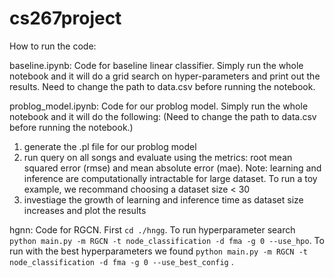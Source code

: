 # cs267project
How to run the code:

baseline.ipynb:
Code for baseline linear classifier. Simply run the whole notebook and it will do a grid search on hyper-parameters and print out the results. Need to change the path to data.csv before running the notebook.

problog_model.ipynb:
Code for our problog model. Simply run the whole notebook and it will do the following: (Need to change the path to data.csv before running the notebook.)
1. generate the .pl file for our problog model
2. run query on all songs and evaluate using the metrics: root mean squared error (rmse) and mean absolute error (mae). 
Note: learning and inference are computationally intractable for large dataset. To run a toy example, we recommand choosing a dataset size < 30
4. investiage the growth of learning and inference time as dataset size increases and plot the results

hgnn:
Code for RGCN. First ```cd ./hngg```. To run hyperparameter search ```python main.py -m RGCN -t node_classification -d fma -g 0 --use_hpo```. To run with the best hyperparameters we found ```python main.py -m RGCN -t node_classification -d fma -g 0 --use_best_config```
.
